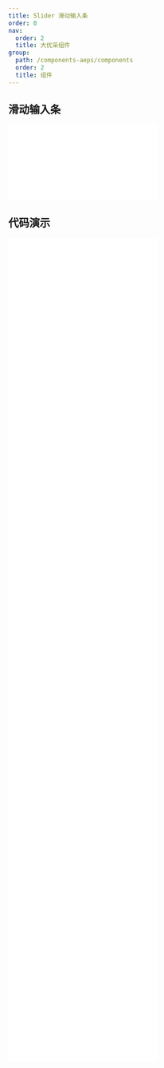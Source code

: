```yaml
---
title: Slider 滑动输入条
order: 0
nav:
  order: 2
  title: 大优采组件
group:
  path: /components-aeps/components
  order: 2
  title: 组件
---
```


## 滑动输入条

<div>
<embed src="@docs-common/slider/index.md"></embed>
</div>
        
## 代码演示

<Row gutter=8>

  <Col span=12>
    
  <div class="code-box"><embed src="@abiz-rc-aeps/slider/demo/basic-slider-aeps.md"></embed></div>
          
  <div class="code-box"><embed src="@abiz-rc-aeps/slider/demo/icon-slider-slider-aeps.md"></embed></div>
          
  <div class="code-box"><embed src="@abiz-rc-aeps/slider/demo/event-slider-aeps.md"></embed></div>
          
  <div class="code-box"><embed src="@abiz-rc-aeps/slider/demo/vertical-slider-aeps.md"></embed></div>
          
  <div class="code-box"><embed src="@abiz-rc-aeps/slider/demo/reverse-slider-aeps.md"></embed></div>
          
  </Col>
          
  <Col span=12>
    
  <div class="code-box"><embed src="@abiz-rc-aeps/slider/demo/input-number-slider-aeps.md"></embed></div>
          
  <div class="code-box"><embed src="@abiz-rc-aeps/slider/demo/tip-formatter-slider-aeps.md"></embed></div>
          
  <div class="code-box"><embed src="@abiz-rc-aeps/slider/demo/mark-slider-aeps.md"></embed></div>
          
  <div class="code-box"><embed src="@abiz-rc-aeps/slider/demo/show-tooltip-slider-aeps.md"></embed></div>
          
  <div class="code-box"><embed src="@abiz-rc-aeps/slider/demo/dragableTrack-slider-aeps.md"></embed></div>
          
  </Col>
          
</Row>
        
<div><embed src="@docs-common/slider/index-api.md"></embed><div>
